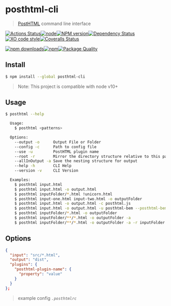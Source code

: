 # posthtml-cli

> [PostHTML][posthtml-url] сommand line interface

[![Actions Status](https://github.com/posthtml/posthtml-cli/workflows/Actions%20Status/badge.svg?style=flat-square)](https://github.com/posthtml/posthtml-cli/actions?query=workflow%3A%22CI+tests%22)[![node][node-image]][node-url][![NPM version][npm-image]][npm-url][![Dependency Status][depstat-image]][depstat-url][![XO code style][style]][style-url][![Coveralls Status][coveralls-image]][coveralls-url]

[![npm downloads][npm-download-image]][npm-download-url][![npm][npm-total-download-image]][npm-total-download-url][![Package Quality][pkg-q-image]][pkg-q-url]

## Install

```bash
$ npm install --global posthtml-cli
```

> Note: This project is compatible with node v10+

## Usage

```bash
$ posthtml --help

  Usage:
    $ posthtml <patterns>

  Options:
    --output -o      Output File or Folder
    --config -c      Path to config file
    --use -u         PostHTML plugin name
    --root -r        Mirror the directory structure relative to this path in the output directory(default: .)
    --allInOutput -a Save the nesting structure for output
    --help -h        CLI Help
    --version -v     CLI Version

  Examples:
    $ posthtml input.html
    $ posthtml input.html -o output.html
    $ posthtml inputFolder/*.html !unicorn.html
    $ posthtml input-one.html input-two.html -o outputFolder
    $ posthtml input.html -o output.html -c posthtml.js
    $ posthtml input.html -o output.html -u posthtml-bem --posthtml-bem.elemPrefix __
    $ posthtml inputFolder/*.html -o outputFolder
    $ posthtml inputFolder/**/*.html -o outputFolder -a
    $ posthtml inputFolder/**/*.html -o outputFolder -a -r inputFolder
```

## Options

```json
{
  "input": "src/*.html",
  "output": "dist",
  "plugins": {
    "posthtml-plugin-name": {
      "property": "value"
    }
  }
};
```

> example config _`.posthtmlrc`_

[posthtml-url]: http://github.com/posthtml/posthtml
[pkg-q-url]: http://packagequality.com/#?package=posthtml-cli
[pkg-q-image]: http://npm.packagequality.com/shield/posthtml-cli.svg?style=flat-square
[npm-total-download-url]: https://www.npmjs.com/package/posthtml-cli
[npm-total-download-image]: https://img.shields.io/npm/dt/posthtml-cli.svg?style=flat-square
[npm-download-url]: https://www.npmjs.com/package/posthtml-cli
[npm-download-image]: https://img.shields.io/npm/dm/posthtml-cli.svg?style=flat-square
[node-url]: ""
[node-image]: https://img.shields.io/node/v/posthtml-cli.svg?maxAge=2592000&style=flat-square
[npm-url]: https://npmjs.org/package/posthtml-cli
[npm-image]: http://img.shields.io/npm/v/posthtml-cli.svg?style=flat-square
[testen-url]: https://github.com/egoist/testen
[testen-image]: https://img.shields.io/badge/testen-passing-brightgreen.svg?style=flat-square
[coveralls-url]: https://coveralls.io/r/posthtml/posthtml-cli
[coveralls-image]: http://img.shields.io/coveralls/posthtml/posthtml-cli.svg?style=flat-square
[depstat-url]: https://david-dm.org/posthtml/posthtml-cli
[depstat-image]: https://david-dm.org/posthtml/posthtml-cli.svg?style=flat-square
[depstat-dev-url]: https://david-dm.org/posthtml/posthtml-cli
[depstat-dev-image]: https://david-dm.org/posthtml/posthtml-cli/dev-status.svg?style=flat-square
[style-url]: https://github.com/sindresorhus/xo
[style]: https://img.shields.io/badge/code_style-XO-5ed9c7.svg?style=flat-square
